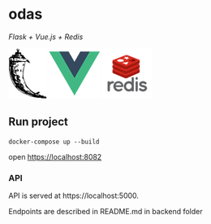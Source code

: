 # odas

_Flask + Vue.js + Redis_

![Flask Logo](/docs/flask-logo.png "Flask Logo") ![Vue Logo](/docs/vue-logo.png "Vue Logo") ![Redis Logo](/docs/redis-logo.png "Redis Logo")

## Run project
```
docker-compose up --build
```
open [https://localhost:8082](http://localhost:8081)

### API

API is served at https://localhost:5000.

Endpoints are described in README.md in backend folder
